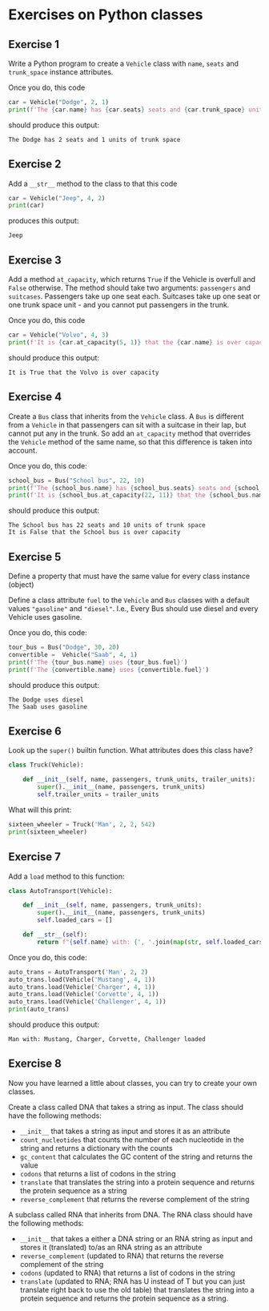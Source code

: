 
# Exercises on Python classes

## Exercise 1

Write a Python program to create a `Vehicle` class with `name`, `seats` and `trunk_space` instance attributes.

Once you do, this code

<!-- 
```python
class Vehicle:

    def __init__(self, name, seats, trunk_space):
        self.name = name
        self.seats = seats
        self.trunk_space = trunk_space

``` -->

```python
car = Vehicle("Dodge", 2, 1)
print(f'The {car.name} has {car.seats} seats and {car.trunk_space} units of trunk space')
```

should produce this output:

    The Dodge has 2 seats and 1 units of trunk space


## Exercise 2

Add a `__str__` method to the class to that this code

```python
car = Vehicle("Jeep", 4, 2)
print(car)
```

produces this output:

    Jeep

## Exercise 3

Add a method  `at_capacity`, which returns `True` if the Vehicle is overfull and `False` otherwise. The method should take two arguments: `passengers` and `suitcases`. Passengers take up one seat each. Suitcases take up one seat or one trunk space unit - and you cannot put passengers in the trunk.

<!-- 
```python
class Vehicle:

    fuel = 'gasoline'

    def __init__(self, name, seats, trunk_space):
        self.name = name
        self.seats = seats
        self.trunk_space = trunk_space

    def __str__(self):
        return self.name

    def at_capacity(self, people, suitcases):
        seats_left = self.seats - people
        trunk_units_left = self.trunk_space - suitcases
        return seats_left < 0 or seats_left + trunk_units_left < 0

class Bus(Vehicle):

    fuel = 'diesel'

    def at_capacity(self, people, suitcases):
        return people > self.seats or suitcases > self.seats

``` -->

Once you do, this code

```python
car = Vehicle("Volvo", 4, 3)
print(f'It is {car.at_capacity(5, 1)} that the {car.name} is over capacity')
```

should produce this output:

    It is True that the Volvo is over capacity


## Exercise 4

Create a `Bus` class that inherits from the `Vehicle` class. A `Bus` is different from a `Vehicle` in that passengers can sit with a suitcase in their lap, but cannot put any in the trunk. So add an `at_capacity` method that overrides the `Vehicle` method of the same name, so that this difference is taken into account.

Once you do, this code:

```python
school_bus = Bus("School bus", 22, 10)
print(f'The {school_bus.name} has {school_bus.seats} seats and {school_bus.trunk_space} units of trunk space')
print(f'It is {school_bus.at_capacity(22, 11)} that the {school_bus.name} is over capacity')
```

should produce this output:

    The School bus has 22 seats and 10 units of trunk space
    It is False that the School bus is over capacity


## Exercise 5

Define a property that must have the same value for every class instance (object)

Define a class attribute `fuel` to the `Vehicle` and `Bus` classes with a default values `"gasoline"` and `"diesel"`. I.e., Every Bus should use diesel and every Vehicle uses gasoline.

Once you do, this code:

```python
tour_bus = Bus("Dodge", 30, 20)
convertible =  Vehicle("Saab", 4, 1)
print(f'The {tour_bus.name} uses {tour_bus.fuel}')
print(f'The {convertible.name} uses {convertible.fuel}')

```

should produce this output:

    The Dodge uses diesel
    The Saab uses gasoline

## Exercise 6

Look up the `super()` builtin function. What attributes does this class have?

```python
class Truck(Vehicle):

    def __init__(self, name, passengers, trunk_units, trailer_units):
        super().__init__(name, passengers, trunk_units)
        self.trailer_units = trailer_units
```

What will this print:

```python
sixteen_wheeler = Truck('Man', 2, 2, 542)
print(sixteen_wheeler)
```

## Exercise 7

Add a `load` method to this function:

<!-- 
```python
class AutoTransport(Vehicle):

    def __init__(self, name, passengers, trunk_units):
        super().__init__(name, passengers, trunk_units)
        self.loaded_cars = []

    def __str__(self):
        return f"{self.name} with: {', '.join(map(str, self.loaded_cars))}"

    def load(self, car):
        self.loaded_cars.append(car)
```
 -->

```python
class AutoTransport(Vehicle):

    def __init__(self, name, passengers, trunk_units):
        super().__init__(name, passengers, trunk_units)
        self.loaded_cars = []

    def __str__(self):
        return f"{self.name} with: {', '.join(map(str, self.loaded_cars))} loaded"
```

Once you do, this code:

```python
auto_trans = AutoTransport('Man', 2, 2)
auto_trans.load(Vehicle('Mustang', 4, 1))
auto_trans.load(Vehicle('Charger', 4, 1))
auto_trans.load(Vehicle('Corvette', 4, 1))
auto_trans.load(Vehicle('Challenger', 4, 1))
print(auto_trans)

```

should produce this output:

    Man with: Mustang, Charger, Corvette, Challenger loaded

## Exercise 8
Now you have learned a little about classes, you can try to create your own classes. 

Create a class called DNA that takes a string as input. The class should have the following methods:

- `__init__` that takes a string as input and stores it as an attribute
- `count_nucleotides` that counts the number of each nucleotide in the string and returns a dictionary with the counts
- `gc_content` that calculates the GC content of the string and returns the value
- `codons` that returns a list of codons in the string
- `translate` that translates the string into a protein sequence and returns the protein sequence as a string
- `reverse_complement` that returns the reverse complement of the string

A subclass called RNA that inherits from DNA. The RNA class should have the following methods:

- `__init__` that takes a either a DNA string or an RNA string as input and stores it (translated) to/as an RNA string as an attribute
- `reverse_complement` (updated to RNA) that returns the reverse complement of the string
- `codons` (updated to RNA) that returns a list of codons in the string 
- `translate` (updated to RNA; RNA has U instead of T but you can just translate right back to use the old table) that translates the string into a protein sequence and returns the protein sequence as a string.

[command-line-ex]: https://github.com/birc-ctib/command-lines-and-pipes
[intro-to-github-ex]: https://github.com/birc-ctib/intro-to-git-and-github

[w02-prog-ex]: https://github.com/birc-ctib/basic-python
[w02-commandline-ex]: https://github.com/birc-ctib/command-line-python

[w03-merge-ex]: https://github.com/birc-ctib/merging
[w03-guessing-ex]: https://github.com/birc-ctib/guessing
[w03-base-ex]: https://github.com/birc-ctib/changing-base
[w03-sieve-ex]: https://github.com/birc-ctib/sieve
[w03-substring-ex]: https://github.com/birc-ctib/lis
[w03-powerset-ex]: https://github.com/birc-ctib/powerset
[w03-subseq-ex]: https://github.com/birc-ctib/liseq

[w05-bucket-ex]: https://github.com/birc-ctib/bucket-sort

[w06-simple-funcs-ex]: https://github.com/birc-ctib/simple-funcs
[w06-kmers-ex]: https://github.com/birc-ctib/kmer
[w06-codon-ex]: https://github.com/birc-ctib/codon-translation
[w06-reduce-ex]: https://github.com/birc-ctib/reduce

[w07-lists-ex]: https://github.com/birc-ctib/lists-and-recursion

[w09-mm-ex]: https://github.com/birc-ctib/markov

[w11-sllists-ex]: https://github.com/birc-ctib/singly-linked-lists
[w11-dllists-ex]: https://github.com/birc-ctib/doubly-linked-lists

[w12-list-set-ex]: https://github.com/birc-ctib/list-set
[w12-search-tree-set-ex]: https://github.com/birc-ctib/st-balance-1
[w12-hash-table-ex]: https://github.com/birc-ctib/hash-set

[w13-linked-list-stack-ex]: https://github.com/birc-ctib/linked-list-stack
[w13-newick-ex]: https://github.com/birc-ctib/newick
[w13-dllist-queue-ex]: https://github.com/birc-ctib/linked-list-queue

[w14-huffmann-ex]: https://github.com/birc-ctib/huffman
[w14-prim-ex]: https://github.com/birc-ctib/prim
[w14-search-tree-pqueue-ex]: https://github.com/birc-ctib/st-pqueue
[w14-leftist-heap-ex]: https://github.com/birc-ctib/leftist
[w14-binary-heap-ex]: https://github.com/birc-ctib/binary-heap
[w14-heap-sort-ex]: https://github.com/birc-ctib/heap-sort
